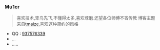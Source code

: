 ### Mu1er
> 喜欢技术,笨鸟先飞,不懂得太多,喜欢琢磨.还望各位师傅不吝传教
> 博客主题来自[tmaize](http://blog.tmaize.net/),喜欢这种简约的风格
+ QQ : [937576339](http://wpa.qq.com/msgrd?v=3&uin=937576339&site=qq&menu=yes)
+ ...
+ .....
